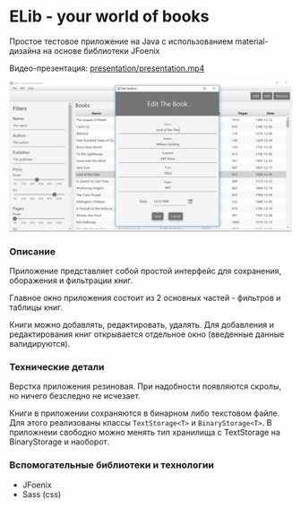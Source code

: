 # ELib - your world of books

Простое тестовое приложение на Java с использованием material-дизайна на основе библиотеки JFoenix

Видео-презентация: <a href="./presentation/presentation.mp4">presentation/presentation.mp4</a>

<img src="./presentation/screenshot1.png" />

### Описание

Приложение представляет собой простой интерфейс для сохранения, оборажения и фильтрации книг.

Главное окно приложения состоит из 2 основных частей - фильтров и таблицы книг.

Книги можно добавлять, редактировать, удалять. Для добавления и 
редактирования книг открывается отдельное окно (введенные данные валидируются).

### Технические детали

Верстка приложения резиновая. При надобности появляются скролы, 
но ничего безследно не исчезает.

Книги в приложении сохраняются в бинарном либо текстовом файле. Для этого 
реализованы классы `TextStorage<T>` и `BinaryStorage<T>`. В приложнеии свободно 
можно менять тип хранилища с TextStorage на BinaryStorage и наоборот.

### Вспомогательные библиотеки и технологии

- JFoenix
- Sass (css)